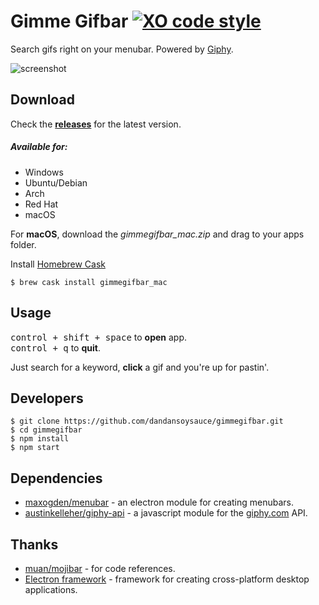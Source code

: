 # Gimme Gifbar [![XO code style](https://img.shields.io/badge/code_style-XO-5ed9c7.svg)](https://github.com/sindresorhus/xo)

Search gifs right on your menubar. Powered by [Giphy](https://giphy.com/).

![screenshot](https://dandansoysauce.github.io/images/gimmegifbar_screen_2.png)

## Download

Check the **[releases](https://github.com/dandansoysauce/gimmegifbar/releases)** for the latest version.

##### Available for:

- Windows
- Ubuntu/Debian
- Arch
- Red Hat
- macOS

For **macOS**, download the _gimmegifbar_mac.zip_ and drag to your apps folder.

Install [Homebrew Cask](http://caskroom.io/)

```
$ brew cask install gimmegifbar_mac
```

## Usage

<kbd>control + shift + space</kbd> to **open** app.<br>
<kbd>control + q</kbd> to **quit**.

Just search for a keyword, **click** a gif and you're up for pastin'.

## Developers

``` 
$ git clone https://github.com/dandansoysauce/gimmegifbar.git
$ cd gimmegifbar
$ npm install
$ npm start
```

## Dependencies

- [maxogden/menubar](https://github.com/maxogden/menubar) - an electron module for creating menubars.
- [austinkelleher/giphy-api](https://github.com/austinkelleher/giphy-api) - a javascript module for the [giphy.com](https://giphy.com/) API.

## Thanks

- [muan/mojibar](https://github.com/muan/mojibar) - for code references.
- [Electron framework](http://electron.atom.io/) - framework for creating cross-platform desktop applications.
